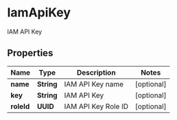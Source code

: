 

# IamApiKey

IAM API Key

## Properties

| Name | Type | Description | Notes |
|------------ | ------------- | ------------- | -------------|
|**name** | **String** | IAM API Key name |  [optional] |
|**key** | **String** | IAM API Key |  [optional] |
|**roleId** | **UUID** | IAM API Key Role ID |  [optional] |



